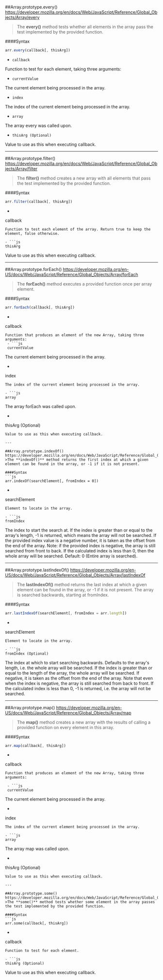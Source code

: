 ##Array.prototype.every()
https://developer.mozilla.org/en/docs/Web/JavaScript/Reference/Global_Objects/Array/every
>The **every()** method tests whether all elements in the array pass the test implemented by the provided function.

####Syntax
```js
arr.every(callback[, thisArg])
```

- <code>callback</code>

Function to test for each element, taking three arguments:

- <code>currentValue</code>

The current element being processed in the array.

- <code>index</code>

The index of the current element being processed in the array.

- <code>array</code>

The array every was called upon.

- <code>thisArg (Optional)</code>

Value to use as this when executing callback.

---

##Array.prototype.filter()
https://developer.mozilla.org/en/docs/Web/JavaScript/Reference/Global_Objects/Array/filter
>The **filter()** method creates a new array with all elements that pass the test implemented by the provided function.

####Syntax
```js
arr.filter(callback[, thisArg])
```

- ```js
callback
```
Function to test each element of the array. Return true to keep the element, false otherwise.

- ```js
thisArg
```
Value to use as this when executing callback.

---

##Array.prototype.forEach()
https://developer.mozilla.org/en-US/docs/Web/JavaScript/Reference/Global_Objects/Array/forEach
>The **forEach()** method executes a provided function once per array element.

####Syntax
```js
arr.forEach(callback[, thisArg])
```

- ```js
callback
```
Function that produces an element of the new Array, taking three arguments:
 - ```js
 currentValue
 ```
 The current element being processed in the array.

 - ```js
 index
 ```
 The index of the current element being processed in the array.

 - ```js
 array
 ```
 The array forEach was called upon.

- ```js
thisArg (Optional)
```
Value to use as this when executing callback.

---

##Array.prototype.indexOf()
https://developer.mozilla.org/en/docs/Web/JavaScript/Reference/Global_Objects/Array/indexOf
>The **indexOf()** method returns the first index at which a given element can be found in the array, or -1 if it is not present.

####Syntax
```js
arr.indexOf(searchElement[, fromIndex = 0])
```

- ```js
searchElement
```
Element to locate in the array.

- ```js
fromIndex
```
The index to start the search at. If the index is greater than or equal to the array's length, -1 is returned, which means the array will not be searched. If the provided index value is a negative number, it is taken as the offset from the end of the array. Note: if the provided index is negative, the array is still searched from front to back. If the calculated index is less than 0, then the whole array will be searched. Default: 0 (Entire array is searched).

---

##Array.prototype.lastIndexOf()
https://developer.mozilla.org/en-US/docs/Web/JavaScript/Reference/Global_Objects/Array/lastIndexOf
>The **lastIndexOf()** method returns the last index at which a given element can be found in the array, or -1 if it is not present. The array is searched backwards, starting at fromIndex.

####Syntax
```js
arr.lastIndexOf(searchElement[, fromIndex = arr.length])
```

- ```js
searchElement
```
Element to locate in the array.

- ```js
fromIndex (Optional)
```
The index at which to start searching backwards. Defaults to the array's length, i.e. the whole array will be searched. If the index is greater than or equal to the length of the array, the whole array will be searched. If negative, it is taken as the offset from the end of the array. Note that even when the index is negative, the array is still searched from back to front. If the calculated index is less than 0, -1 is returned, i.e. the array will not be searched.

---

##Array.prototype.map()
https://developer.mozilla.org/en-US/docs/Web/JavaScript/Reference/Global_Objects/Array/map
>The **map()** method creates a new array with the results of calling a provided function on every element in this array.

####Syntax
```js
arr.map(callback[, thisArg])
```

- ```js
callback
```
Function that produces an element of the new Array, taking three arguments:

 - ```js
 currentValue
 ```
 The current element being processed in the array.

 - ```js
 index
 ```
 The index of the current element being processed in the array.

 - ```js
 array
 ```
 The array map was called upon.

- ```js
thisArg (Optional)
```
Value to use as this when executing callback.

---

##Array.prototype.some()
https://developer.mozilla.org/en/docs/Web/JavaScript/Reference/Global_Objects/Array/some
>The **some()** method tests whether some element in the array passes the test implemented by the provided function.

####Syntax
```js
arr.some(callback[, thisArg])
```

- ```js
callback
```
Function to test for each element.

- ```js
thisArg (Optional)
```
Value to use as this when executing callback.
